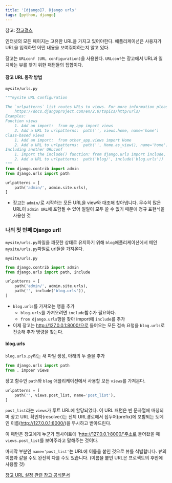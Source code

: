 ```yaml
---
title: '[django]7. Django urls'
tags: [python, django]
---
```


참고: [장고걸스](https://tutorial.djangogirls.org/ko/django_urls/)

인터넷의 모든 페이지는 고유한 URL을 가지고 있어야한다. 애플리케이션은 사용자가 URL을 입력하면 어떤 내용을 보여줘야하는지 알고 있다.

장고는 `URLconf (URL configuration)`을 사용한다.
`URLconf`는 장고에서 URL과 일치하는 뷰를 찾기 위한 패턴들의 집합이다.

#### 장고 URL 동작 방법

`mysite/urls.py`

```python
"""mysite URL Configuration

The `urlpatterns` list routes URLs to views. For more information please see:
    https://docs.djangoproject.com/en/2.0/topics/http/urls/
Examples:
Function views
    1. Add an import:  from my_app import views
    2. Add a URL to urlpatterns:  path('', views.home, name='home')
Class-based views
    1. Add an import:  from other_app.views import Home
    2. Add a URL to urlpatterns:  path('', Home.as_view(), name='home')
Including another URLconf
    1. Import the include() function: from django.urls import include, path
    2. Add a URL to urlpatterns:  path('blog/', include('blog.urls'))
"""
from django.contrib import admin
from django.urls import path

urlpatterns = [
    path('admin/', admin.site.urls),
]

```

- 장고는 `admin/`로 시작하는 모든 URL을 view와 대조해 찾아냅니다. 무수히 많은 URL이 `admin URL`에 포함될 수 있어 일일이 모두 쓸 수 없기 때문에 정규 표현식을 사용한 것

### 나의 첫 번째 Django url!

`mysite/urls.py`파일을 깨끗한 상태로 유지하기 위해 `blog`애플리케이션에서 메인 `mysite/urls.py`파일로 url들을 가져온다.

`mysite/urls.py`

```python
from django.contrib import admin
from django.urls import path, include

urlpatterns = [
    path('admin/', admin.site.urls),
    path('', include('blog.urls')),
]
```

- `blog.urls`를 가져오는 행을 추가
  - `blog.urls`를 가져오려면 `include`함수가 필요하다.
  - `from django.urls`행을 찾아 import에 `include`를 추가
- 이제 장고는 http://127.0.0.1:8000/으로 들어오는 모든 접속 요청을 `blog.urls`로 전송해 추가 명령을 찾는다.

#### blog.urls

`blog.urls.py`라는 새 파일 생성, 아래의 두 줄을 추가

```python
from django.urls import path
from . impoer views
```

장고 함수인 `path`와 `blog` 애플리케이션에서 사용할 모든 `views`를 가져온다.

```python
urlpatterns = [
    path('', views.post_list, name='post_list'),
]
```

`post_list`라는 `views`가 루트 URL에 할당되었다. 이 URL 패턴은 빈 문자열에 매칭되며 장고 URL 확인자(resolver)는 전체 URL경로에서 접두어(prefix)에 포함되는 도메인 이름(http://127.0.0.1:8000/)을 무시하고 받아드린다.

이 패턴은 장고에게 누군가 웹사이트에 'http://127.0.0.1:8000/'주소로 들어왔을 때 `views.post_list`를 보여주라고 말해주는 것이다.

마지막 부분인 `name='post_list'`는 URL에 이름을 붙인 것으로 뷰를 식별합니다. 뷰의 이름과 같을 수도 완전히 다를 수도 있습니다. (이름을 붙인 URL은 프로젝트의 후반에 사용할 것)

[장고 URL 설정 관련 장고 공식문서](https://docs.djangoproject.com/en/2.0/topics/http/urls/)
